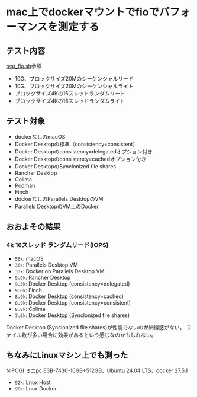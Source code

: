 # mac上でdockerマウントでfioでパフォーマンスを測定する

## テスト内容

[test_fio.sh](./test_fio.sh)参照

- 10G、ブロックサイズ20Mのシーケンシャルリード
- 10G、ブロックサイズ20Mのシーケンシャルライト
- ブロックサイズ4Kの16スレッドランダムリード
- ブロックサイズ4Kの16スレッドランダムライト

## テスト対象

- dockerなしのmacOS
- Docker Desktopの標準（consistency=consistent）
- Docker Desktopのconsistency=delegatedオプション付き
- Docker Desktopのconsistency=cachedオプション付き
- Docker DesktopのSynclonized file shares
- Rancher Desktop
- Colima
- Podman
- Finch
- dockerなしのParallels DesktopのVM
- Parallels DesktopのVM上のDocker

## おおよその結果

### 4k 16スレッド ランダムリード(IOPS)

- `56k`: macOS
- `36k`: Parallels Desktop VM
- `33k`: Docker on Parallels Desktop VM
- `9.9k`: Rancher Desktop
- `9.3k`: Docker Desktop (consistency=delegated)
- `9.0k`: Finch
- `8.9k`: Docker Desktop (consistency=cached)
- `8.9k`: Docker Desktop (consistency=consistent)
- `8.8k`: Colima
- `7.6k`: Docker Desktop (Synclonized file shares)

Docker Desktop (Synclonized file shares)が性能でないのが納得感がない。
ファイル数が多い場合に効果があるという感じなのかもしれない。

## ちなみにLinuxマシン上でも測った

NIPOGI ミニpc E3B-7430-16GB+512GB、Ubuntu 24.04 LTS、docker 27.5.1

- `92k`: Lnux Host
- `98k`: Lnux Docker
